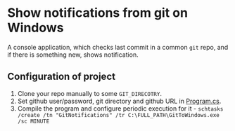 ﻿# Show notifications from git on Windows

A console application, which checks last commit in a common `git` repo, and if there is something new, shows notification.

## Configuration of project

1. Clone your repo manually to some `GIT_DIRECOTRY`.
2. Set github user/password, git directory and github URL in [Program.cs](https://github.com/Hixon10/NotificatiionsFromAndroidToWindows/blob/main/GitToWindows/Program.cs#L10).
3. Compile the program and configure periodic execution for it - `schtasks /create /tn "GitNotifications" /tr C:\FULL_PATH\GitToWindows.exe /sc MINUTE` 